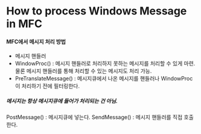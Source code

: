 # How to process Windows Message in MFC

#### MFC에서 메시지 처리 방법
* 메시지 핸들러
* WindowProc() : 메시지 핸들러로 처리하지 못하는 메시지를 처리할 수 있게 마련. 물론 메시지 핸들러를 통해 처리할 수 있는 메시지도 처리 가능.
* PreTranslateMessage() : 메시지큐에서 나온 메시지를 핸들러나 WindowProc이 처리하기 전에 필터링한다.

##### 메시지는 항상 메시지큐에 들어가 처리되는 건 아님.
PostMessage() : 메시지큐에 넣는다.
SendMessage() : 메시지 핸들러를 직접 호출한다.
